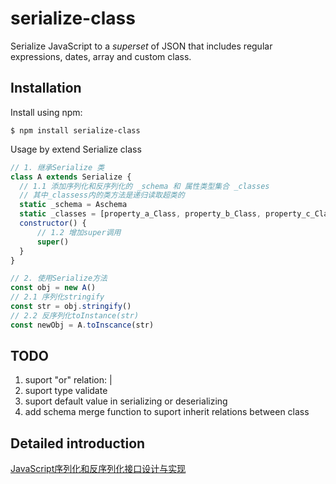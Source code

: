 # serialize-class 
Serialize JavaScript to a _superset_ of JSON that includes regular expressions, dates, array and custom class.

## Installation

Install using npm:
```shell
$ npm install serialize-class
```

Usage by extend Serialize class
```javascript
// 1. 继承Serialize 类
class A extends Serialize {
  // 1.1 添加序列化和反序列化的 _schema 和 属性类型集合 _classes
  // 其中_classess内的类方法是递归读取超类的
  static _schema = Aschema
  static _classes = [property_a_Class, property_b_Class, property_c_Class]
  constructor() {
      // 1.2 增加super调用
      super()
  }
}

// 2. 使用Serialize方法
const obj = new A()
// 2.1 序列化stringify
const str = obj.stringify()
// 2.2 反序列化toInstance(str)
const newObj = A.toInscance(str)
```

## TODO
1. suport "or" relation: |
2. suport type validate
3. suport default value in serializing or deserializing
4. add schema merge function to suport inherit relations between class   

 ## Detailed introduction
 [JavaScript序列化和反序列化接口设计与实现](https://juejin.cn/post/7026967314637520926#heading-10)
